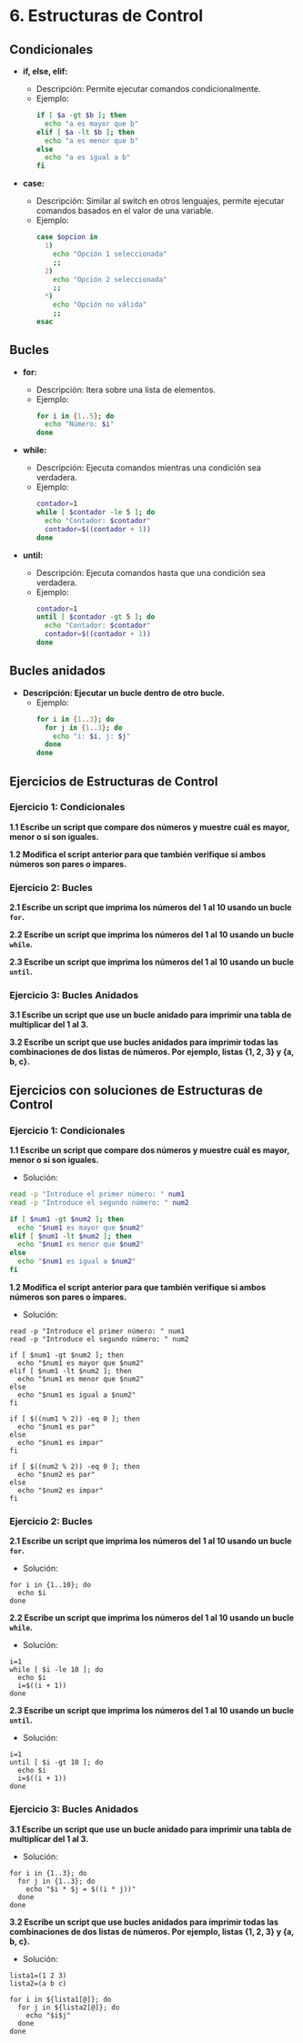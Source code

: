 # 6. Estructuras de Control

## Condicionales
- **if, else, elif:**
  - Descripción: Permite ejecutar comandos condicionalmente.
  - Ejemplo:
    ```bash
    if [ $a -gt $b ]; then
      echo "a es mayor que b"
    elif [ $a -lt $b ]; then
      echo "a es menor que b"
    else
      echo "a es igual a b"
    fi
    ```

- **case:**
  - Descripción: Similar al switch en otros lenguajes, permite ejecutar comandos basados en el valor de una variable.
  - Ejemplo:
    ```bash
    case $opcion in
      1)
        echo "Opción 1 seleccionada"
        ;;
      2)
        echo "Opción 2 seleccionada"
        ;;
      *)
        echo "Opción no válida"
        ;;
    esac
    ```

## Bucles
- **for:**
  - Descripción: Itera sobre una lista de elementos.
  - Ejemplo:
    ```bash
    for i in {1..5}; do
      echo "Número: $i"
    done
    ```

- **while:**
  - Descripción: Ejecuta comandos mientras una condición sea verdadera.
  - Ejemplo:
    ```bash
    contador=1
    while [ $contador -le 5 ]; do
      echo "Contador: $contador"
      contador=$((contador + 1))
    done
    ```

- **until:**
  - Descripción: Ejecuta comandos hasta que una condición sea verdadera.
  - Ejemplo:
    ```bash
    contador=1
    until [ $contador -gt 5 ]; do
      echo "Contador: $contador"
      contador=$((contador + 1))
    done
    ```

## Bucles anidados
- **Descripción: Ejecutar un bucle dentro de otro bucle.**
  - Ejemplo:
    ```bash
    for i in {1..3}; do
      for j in {1..3}; do
        echo "i: $i, j: $j"
      done
    done
    ```

## Ejercicios de Estructuras de Control

### Ejercicio 1: Condicionales
**1.1 Escribe un script que compare dos números y muestre cuál es mayor, menor o si son iguales.**

**1.2 Modifica el script anterior para que también verifique si ambos números son pares o impares.**

### Ejercicio 2: Bucles
**2.1 Escribe un script que imprima los números del 1 al 10 usando un bucle `for`.**

**2.2 Escribe un script que imprima los números del 1 al 10 usando un bucle `while`.**

**2.3 Escribe un script que imprima los números del 1 al 10 usando un bucle `until`.**

### Ejercicio 3: Bucles Anidados
**3.1 Escribe un script que use un bucle anidado para imprimir una tabla de multiplicar del 1 al 3.**

**3.2 Escribe un script que use bucles anidados para imprimir todas las combinaciones de dos listas de números. Por ejemplo, listas {1, 2, 3} y {a, b, c}.**

## Ejercicios con soluciones de Estructuras de Control

### Ejercicio 1: Condicionales

**1.1 Escribe un script que compare dos números y muestre cuál es mayor, menor o si son iguales.**
- Solución:
```bash
read -p "Introduce el primer número: " num1
read -p "Introduce el segundo número: " num2

if [ $num1 -gt $num2 ]; then
  echo "$num1 es mayor que $num2"
elif [ $num1 -lt $num2 ]; then
  echo "$num1 es menor que $num2"
else
  echo "$num1 es igual a $num2"
fi
```
**1.2 Modifica el script anterior para que también verifique si ambos números son pares o impares.**
- Solución:
```
read -p "Introduce el primer número: " num1
read -p "Introduce el segundo número: " num2

if [ $num1 -gt $num2 ]; then
  echo "$num1 es mayor que $num2"
elif [ $num1 -lt $num2 ]; then
  echo "$num1 es menor que $num2"
else
  echo "$num1 es igual a $num2"
fi

if [ $((num1 % 2)) -eq 0 ]; then
  echo "$num1 es par"
else
  echo "$num1 es impar"
fi

if [ $((num2 % 2)) -eq 0 ]; then
  echo "$num2 es par"
else
  echo "$num2 es impar"
fi
```
### Ejercicio 2: Bucles
**2.1 Escribe un script que imprima los números del 1 al 10 usando un bucle `for`.**
- Solución: 
```
for i in {1..10}; do
  echo $i
done
```

**2.2 Escribe un script que imprima los números del 1 al 10 usando un bucle `while`.**
- Solución:
```
i=1
while [ $i -le 10 ]; do
  echo $i
  i=$((i + 1))
done
```

**2.3 Escribe un script que imprima los números del 1 al 10 usando un bucle `until`.**
- Solución:
```
i=1
until [ $i -gt 10 ]; do
  echo $i
  i=$((i + 1))
done
```

### Ejercicio 3: Bucles Anidados

**3.1 Escribe un script que use un bucle anidado para imprimir una tabla de multiplicar del 1 al 3.**
- Solución:
```
for i in {1..3}; do
  for j in {1..3}; do
    echo "$i * $j = $((i * j))"
  done
done
```

**3.2 Escribe un script que use bucles anidados para imprimir todas las combinaciones de dos listas de números. Por ejemplo, listas {1, 2, 3} y {a, b, c}.**
- Solución:
```
lista1=(1 2 3)
lista2=(a b c)

for i in ${lista1[@]}; do
  for j in ${lista2[@]}; do
    echo "$i$j"
  done
done
```
